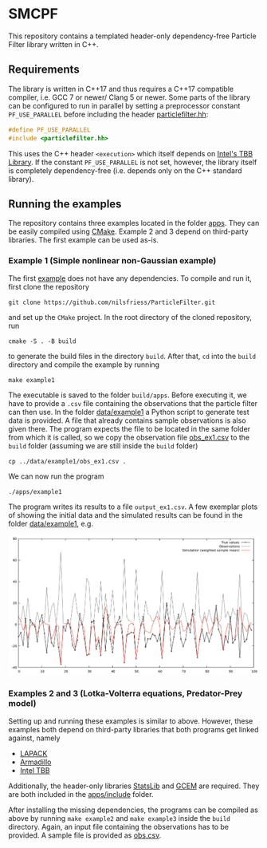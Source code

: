 # SMCPF
This repository contains a templated header-only dependency-free Particle Filter library written in C++.

## Requirements
The library is written in C++17 and thus requires a C++17 compatible compiler, i.e. GCC 7 or newer/ Clang 5 or newer.
Some parts of the library can be configured to run in parallel by setting a preprocessor constant `PF_USE_PARALLEL` 
before including the header [particlefilter.hh](libs/smcpf/include/particlefilter.hh):
```cpp
#define PF_USE_PARALLEL
#include <particlefilter.hh>
```
This uses the C++ header `<execution>` which itself depends on [Intel's TBB Library](https://software.intel.com/en-us/tbb).
If the constant `PF_USE_PARALLEL` is not set, however, the library itself is completely dependency-free (i.e. depends only on the C++ standard library).

## Running the examples
The repository contains three examples located in the folder [apps](apps).
They can be easily compiled using [CMake](https://cmake.org/). Example 2 and 3
depend on third-party libraries. The first example can be used as-is.

### Example 1 (Simple nonlinear non-Gaussian example)
The first [example](apps/example1) does not have any dependencies. To
compile and run it, first clone the repository
```
git clone https://github.com/nilsfriess/ParticleFilter.git
```
and set up the `CMake` project. In the root directory of the cloned
repository, run
```
cmake -S . -B build
```
to generate the build files in the directory `build`. After that, `cd` into the `build` directory and
compile the example by running
```
make example1
```
The executable is saved to the folder `build/apps`. Before executing it, we have to provide a `.csv` file
containing the observations that the particle filter can then use. In the folder [data/example1](data/example1)
a Python script to generate test data is provided. A file that already contains sample observations is also
given there. The program expects the file to be located in the same folder from which it is called, so we copy the 
observation file [obs_ex1.csv](data/example1/obs_ex1.csv) to the `build` folder 
(assuming we are still inside the `build` folder)
```
cp ../data/example1/obs_ex1.csv .
```
We can now run the program
```
./apps/example1
```
The program writes its results to a file `output_ex1.csv`. A few exemplar plots of showing the initial data
and the simulated results can be found in the folder [data/example1](data/example1), e.g.

![Exemplar run using 100 particles](data/example1/example1_plot.png)

### Examples 2 and 3 (Lotka-Volterra equations, Predator-Prey model)
Setting up and running these examples is similar to above. However, these examples both
depend on third-party libraries that both programs get linked against, namely
* [LAPACK](http://www.netlib.org/lapack/)
* [Armadillo](http://arma.sourceforge.net/)
* [Intel TBB](https://software.intel.com/en-us/tbb)

Additionally, the header-only libraries [StatsLib](https://github.com/kthohr/stats) 
and [GCEM](https://github.com/kthohr/gcem) are required. They are both included in the
[apps/include](apps/include) folder.

After installing the missing dependencies, the programs can be compiled as above by running 
`make example2` and `make example3` inside the `build` directory. Again, an input file containing
the observations has to be provided. A sample file is provided as [obs.csv](data/example2/obs.csv).




